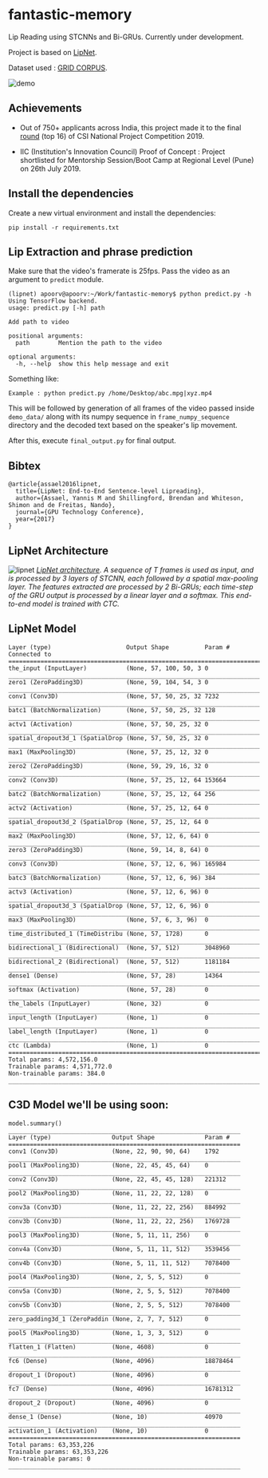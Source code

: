 # fantastic-memory

Lip Reading using STCNNs and Bi-GRUs. Currently under development.

Project is based on [LipNet](https://arxiv.org/pdf/1611.01599.pdf).

Dataset used : [GRID CORPUS](http://spandh.dcs.shef.ac.uk/gridcorpus/).

![demo](https://i.imgur.com/BHG2yjp.gif)

## Achievements

* Out of 750+ applicants across India, this project made it to the final [round](http://csiawards.inapp.in/wp-content/uploads/2019/04/CSI-InApp-Awards-_2019-Final-Round-ShortList.pdf) (top 16) of CSI National Project Competition 2019. 

* IIC (Institution's Innovation Council) Proof of Concept : Project shortlisted for Mentorship Session/Boot Camp at Regional Level (Pune) on 26th July 2019.

## Install the dependencies

Create a new virtual environment and install the dependencies:

`pip install -r requirements.txt`

## Lip Extraction and phrase prediction

Make sure that the video's framerate is 25fps. Pass the video as an argument to `predict` module.

```
(lipnet) apoorv@apoorv:~/Work/fantastic-memory$ python predict.py -h
Using TensorFlow backend.
usage: predict.py [-h] path

Add path to video

positional arguments:
  path        Mention the path to the video

optional arguments:
  -h, --help  show this help message and exit

```

Something like:
```
Example : python predict.py /home/Desktop/abc.mpg|xyz.mp4 
```

This will be followed by generation of all frames of the video passed inside `demo_data/` along with its numpy sequence in ```frame_numpy_sequence``` directory and the decoded text based on the speaker's lip movement.

After this, execute `final_output.py` for final output.

## Bibtex
    @article{assael2016lipnet,
	  title={LipNet: End-to-End Sentence-level Lipreading},
	  author={Assael, Yannis M and Shillingford, Brendan and Whiteson, Shimon and de Freitas, Nando},
	  journal={GPU Technology Conference},
	  year={2017}
	}

## LipNet Architecture

![lipnet](https://i.imgur.com/R0FfyLY.png)
*[LipNet architecture](https://arxiv.org/pdf/1611.01599.pdf). A sequence of T frames is used as input, and is processed by 3 layers
of STCNN, each followed by a spatial max-pooling layer. The features extracted are processed by
2 Bi-GRUs; each time-step of the GRU output is processed by a linear layer and a softmax. This
end-to-end model is trained with CTC.*


## LipNet Model
```
Layer (type)                     Output Shape          Param #     Connected to                     
====================================================================================================
the_input (InputLayer)           (None, 57, 100, 50, 3 0                                            
____________________________________________________________________________________________________
zero1 (ZeroPadding3D)            (None, 59, 104, 54, 3 0                                            
____________________________________________________________________________________________________
conv1 (Conv3D)                   (None, 57, 50, 25, 32 7232                                         
____________________________________________________________________________________________________
batc1 (BatchNormalization)       (None, 57, 50, 25, 32 128                                          
____________________________________________________________________________________________________
actv1 (Activation)               (None, 57, 50, 25, 32 0                                            
____________________________________________________________________________________________________
spatial_dropout3d_1 (SpatialDrop (None, 57, 50, 25, 32 0                                            
____________________________________________________________________________________________________
max1 (MaxPooling3D)              (None, 57, 25, 12, 32 0                                            
____________________________________________________________________________________________________
zero2 (ZeroPadding3D)            (None, 59, 29, 16, 32 0                                            
____________________________________________________________________________________________________
conv2 (Conv3D)                   (None, 57, 25, 12, 64 153664                                       
____________________________________________________________________________________________________
batc2 (BatchNormalization)       (None, 57, 25, 12, 64 256                                          
____________________________________________________________________________________________________
actv2 (Activation)               (None, 57, 25, 12, 64 0                                            
____________________________________________________________________________________________________
spatial_dropout3d_2 (SpatialDrop (None, 57, 25, 12, 64 0                                            
____________________________________________________________________________________________________
max2 (MaxPooling3D)              (None, 57, 12, 6, 64) 0                                            
____________________________________________________________________________________________________
zero3 (ZeroPadding3D)            (None, 59, 14, 8, 64) 0                                            
____________________________________________________________________________________________________
conv3 (Conv3D)                   (None, 57, 12, 6, 96) 165984                                       
____________________________________________________________________________________________________
batc3 (BatchNormalization)       (None, 57, 12, 6, 96) 384                                          
____________________________________________________________________________________________________
actv3 (Activation)               (None, 57, 12, 6, 96) 0                                            
____________________________________________________________________________________________________
spatial_dropout3d_3 (SpatialDrop (None, 57, 12, 6, 96) 0                                            
____________________________________________________________________________________________________
max3 (MaxPooling3D)              (None, 57, 6, 3, 96)  0                                            
____________________________________________________________________________________________________
time_distributed_1 (TimeDistribu (None, 57, 1728)      0                                            
____________________________________________________________________________________________________
bidirectional_1 (Bidirectional)  (None, 57, 512)       3048960                                      
____________________________________________________________________________________________________
bidirectional_2 (Bidirectional)  (None, 57, 512)       1181184                                      
____________________________________________________________________________________________________
dense1 (Dense)                   (None, 57, 28)        14364                                        
____________________________________________________________________________________________________
softmax (Activation)             (None, 57, 28)        0                                            
____________________________________________________________________________________________________
the_labels (InputLayer)          (None, 32)            0                                            
____________________________________________________________________________________________________
input_length (InputLayer)        (None, 1)             0                                            
____________________________________________________________________________________________________
label_length (InputLayer)        (None, 1)             0                                            
____________________________________________________________________________________________________
ctc (Lambda)                     (None, 1)             0                                            
====================================================================================================
Total params: 4,572,156.0
Trainable params: 4,571,772.0
Non-trainable params: 384.0
____________________________________________________________________________________________________
```

## C3D Model we'll be using soon:

```
model.summary()
_________________________________________________________________
Layer (type)                 Output Shape              Param #   
=================================================================
conv1 (Conv3D)               (None, 22, 90, 90, 64)    1792      
_________________________________________________________________
pool1 (MaxPooling3D)         (None, 22, 45, 45, 64)    0         
_________________________________________________________________
conv2 (Conv3D)               (None, 22, 45, 45, 128)   221312    
_________________________________________________________________
pool2 (MaxPooling3D)         (None, 11, 22, 22, 128)   0         
_________________________________________________________________
conv3a (Conv3D)              (None, 11, 22, 22, 256)   884992    
_________________________________________________________________
conv3b (Conv3D)              (None, 11, 22, 22, 256)   1769728   
_________________________________________________________________
pool3 (MaxPooling3D)         (None, 5, 11, 11, 256)    0         
_________________________________________________________________
conv4a (Conv3D)              (None, 5, 11, 11, 512)    3539456   
_________________________________________________________________
conv4b (Conv3D)              (None, 5, 11, 11, 512)    7078400   
_________________________________________________________________
pool4 (MaxPooling3D)         (None, 2, 5, 5, 512)      0         
_________________________________________________________________
conv5a (Conv3D)              (None, 2, 5, 5, 512)      7078400   
_________________________________________________________________
conv5b (Conv3D)              (None, 2, 5, 5, 512)      7078400   
_________________________________________________________________
zero_padding3d_1 (ZeroPaddin (None, 2, 7, 7, 512)      0         
_________________________________________________________________
pool5 (MaxPooling3D)         (None, 1, 3, 3, 512)      0         
_________________________________________________________________
flatten_1 (Flatten)          (None, 4608)              0         
_________________________________________________________________
fc6 (Dense)                  (None, 4096)              18878464  
_________________________________________________________________
dropout_1 (Dropout)          (None, 4096)              0         
_________________________________________________________________
fc7 (Dense)                  (None, 4096)              16781312  
_________________________________________________________________
dropout_2 (Dropout)          (None, 4096)              0         
_________________________________________________________________
dense_1 (Dense)              (None, 10)                40970     
_________________________________________________________________
activation_1 (Activation)    (None, 10)                0         
=================================================================
Total params: 63,353,226
Trainable params: 63,353,226
Non-trainable params: 0
_________________________________________________________________
```
